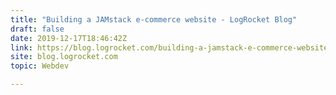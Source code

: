 ```yaml
---
title: "Building a JAMstack e-commerce website - LogRocket Blog"
draft: false
date: 2019-12-17T18:46:42Z
link: https://blog.logrocket.com/building-a-jamstack-e-commerce-website/?utm_medium=RSS&utm_source=hune
site: blog.logrocket.com
topic: Webdev  

---
```

